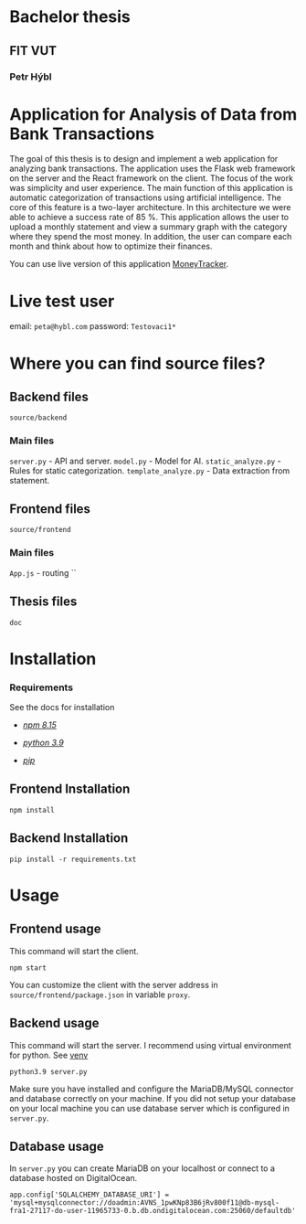# Bachelor thesis
## FIT VUT
### Petr Hýbl

# Application for Analysis of Data from Bank Transactions
The goal of this thesis is to design and implement a web application for analyzing bank
transactions. The application uses the Flask web framework on the server and the React
framework on the client. The focus of the work was simplicity and user experience. The
main function of this application is automatic categorization of transactions using artificial
intelligence. The core of this feature is a two-layer architecture. In this architecture we
were able to achieve a success rate of 85 %. This application allows the user to upload a
monthly statement and view a summary graph with the category where they spend the most
money. In addition, the user can compare each month and think about how to optimize
their finances.

You can use live version of this application [MoneyTracker](https://moneytracker.petrhybl.com/).

# Live test user

email: `peta@hybl.com`
password: `Testovaci1*`

# Where you can find source files?

## Backend files

`source/backend`

### Main files
`server.py` - API and server.
`model.py` - Model for AI.
`static_analyze.py` - Rules for static categorization.
`template_analyze.py` - Data extraction from statement.

## Frontend files

`source/frontend`


### Main files

`App.js` - routing
``

## Thesis files

`doc`

# Installation

### Requirements
See the docs for installation

* [*npm 8.15*](https://docs.npmjs.com/cli/v8?v=true)

* [*python 3.9*](https://www.python.org/downloads/release/python-390/)

* [*pip*](https://pypi.org/project/pip/)

## Frontend Installation 

```
npm install
```

## Backend Installation 

```
pip install -r requirements.txt
```

# Usage

## Frontend usage 
This command will start the client.
```
npm start
```
You can customize the client with the server address in `source/frontend/package.json` in variable `proxy`.

## Backend usage
This command will start the server. I recommend using virtual environment for python. See [venv](https://docs.python.org/3/library/venv.html)
```
python3.9 server.py
```
Make sure you have installed and configure the MariaDB/MySQL connector and database correctly on your machine. If you did not setup your database on your local machine you can use database server which is configured in `server.py`.

## Database usage
In `server.py` you can create MariaDB on your localhost or connect to a database hosted on DigitalOcean.
```
app.config['SQLALCHEMY_DATABASE_URI'] = 'mysql+mysqlconnector://doadmin:AVNS_1pwKNp83B6jRv800f11@db-mysql-fra1-27117-do-user-11965733-0.b.db.ondigitalocean.com:25060/defaultdb'
```